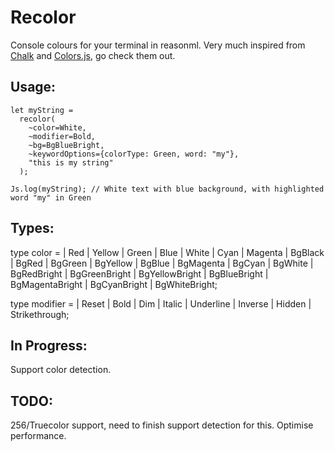 # Recolor

Console colours for your terminal in reasonml. Very much inspired from [Chalk](https://github.com/chalk/chalk) and [Colors.js](https://github.com/Marak/colors.js), go check them out.

## Usage:

```
let myString =
  recolor(
    ~color=White,
    ~modifier=Bold,
    ~bg=BgBlueBright,
    ~keywordOptions={colorType: Green, word: "my"},
    "this is my string"
  );

Js.log(myString); // White text with blue background, with highlighted word "my" in Green
```

## Types:

type color =
| Red
| Yellow
| Green
| Blue
| White
| Cyan
| Magenta
| BgBlack
| BgRed
| BgGreen
| BgYellow
| BgBlue
| BgMagenta
| BgCyan
| BgWhite
| BgRedBright
| BgGreenBright
| BgYellowBright
| BgBlueBright
| BgMagentaBright
| BgCyanBright
| BgWhiteBright;

type modifier =
| Reset
| Bold
| Dim
| Italic
| Underline
| Inverse
| Hidden
| Strikethrough;

## In Progress:

Support color detection.

## TODO:

256/Truecolor support, need to finish support detection for this.
Optimise performance.
